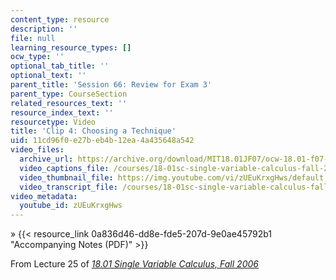 ```yaml
---
content_type: resource
description: ''
file: null
learning_resource_types: []
ocw_type: ''
optional_tab_title: ''
optional_text: ''
parent_title: 'Session 66: Review for Exam 3'
parent_type: CourseSection
related_resources_text: ''
resource_index_text: ''
resourcetype: Video
title: 'Clip 4: Choosing a Technique'
uid: 11cd96f0-e27b-eb4b-12ea-4a435648a542
video_files:
  archive_url: https://archive.org/download/MIT18.01JF07/ocw-18.01-f07-lec25_300k.mp4
  video_captions_file: /courses/18-01sc-single-variable-calculus-fall-2010/93f18b880dfe5aae8834f1320f6db221_zUEuKrxgHws.vtt
  video_thumbnail_file: https://img.youtube.com/vi/zUEuKrxgHws/default.jpg
  video_transcript_file: /courses/18-01sc-single-variable-calculus-fall-2010/2047871e478b43004346496d48848b00_zUEuKrxgHws.pdf
video_metadata:
  youtube_id: zUEuKrxgHws
---
```


» {{< resource_link 0a836d46-dd8e-fde5-207d-9e0ae45792b1 "Accompanying Notes (PDF)" >}}

From Lecture 25 of [_18.01 Single Variable Calculus, Fall 2006_](/courses/18-01-single-variable-calculus-fall-2006/pages/video-lectures)
